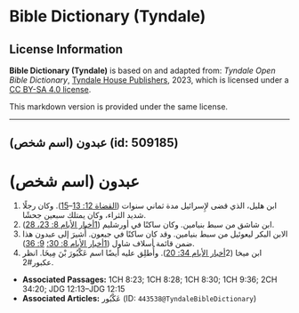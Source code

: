 # Bible Dictionary (Tyndale)

## License Information

**Bible Dictionary (Tyndale)** is based on and adapted from: _Tyndale Open Bible Dictionary_, [Tyndale House Publishers](https://tyndaleopenresources.com/), 2023, which is licensed under a [CC BY-SA 4.0 license](https://creativecommons.org/licenses/by-sa/4.0/legalcode.en).

This markdown version is provided under the same license.



--------------------------------

## عبدون (اسم شخص) (id: 509185)

عبدون (اسم شخص)
===============

1. ابن هليل، الذي قضى لإِسرائيل مدة ثماني سنوات ([القضاة 12: 13](https://ref.ly/Judg12:13-Judg12:15)–[15](https://ref.ly/Judg12:13-Judg12:15)). وكان رجلًا شديد الثراء، وكان يمتلك سبعين جحشًا.
2. ابن شاشق من سبط بنيامين. وكان ساكنًا في أورشليم ([1أخبار الأيام 8: 23، 28](https://ref.ly/1Chr8:23,1Chr8:28)).
3. الابن البكر ليعوئيل من سبط بنيامين. وقد كان ساكنًا في جبعون. أُشيرَ إلى عبدون هذا ضمن قائمة أسلاف شاول ([1أخبار الأيام 8: 30؛](https://ref.ly/1Chr8:30) [9: 36](https://ref.ly/1Chr9:36)).
4. ابن ميخا (2[أخبار الأيام 34: 20](https://ref.ly/2Chr34:20)). وأُطلِق عليه أيضًا اسم عَكْبُورَ بْنَ مِيخَا. انظر عكبور\#2.

* **Associated Passages:** 1CH 8:23; 1CH 8:28; 1CH 8:30; 1CH 9:36; 2CH 34:20; JDG 12:13–JDG 12:15
* **Associated Articles:** عَكْبُور (ID: `443538@TyndaleBibleDictionary`)

